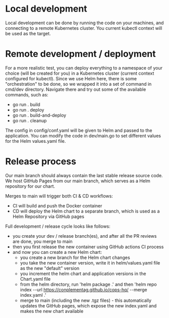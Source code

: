 # Local development 

Local development can be done by running the code on your machines, and connecting to a remote Kubernetes cluster. 
You current kubectl context will be used as the target. 

# Remote development / deployment

For a more realistic test, you can deploy everything to a namespace of your choice (will be created for you) in a 
Kubernetes cluster (current context configured for kubectl). Since we use Helm here, there is some "orchestration" to
be done, so we wrapped it into a set of command in cmd/dev directory. Navigate there and try out some of the available 
commands, such as:
- go run . build
- go run . deploy
- go run . build-and-deploy
- go run . cleanup

The config in config/conf.yaml will be given to Helm and passed to the application. You can modify the code in dev/main.go
to set different values for the Helm values.yaml file. 

# Release process

Our main branch should always contain the last stable release source code. We host GitHub Pages from our main branch, 
which serves as a Helm repository for our chart. 

Merges to main will trigger both CI & CD workflows:
- CI will build and push the Docker container
- CD will deploy the Helm chart to a separate branch, which is used as a Helm Repository via GitHub pages

Full development / release cycle looks like follows:
- you create your dev / release branch(es), and after all the PR reviews are done, you merge to main
- then you first release the new container using GitHub actions CI process
- and now you can create a new Helm chart:
  - you create a new branch for the Helm chart changes
  - you take the new container version, write it in  helm/values.yaml file as the new "default" version
  - you increment the helm chart and application versions in the Chart.yaml file
  - from the helm directory, run 'helm package .' and then 'helm repo index --url https://conplementag.github.io/cops-hq/ --merge index.yaml .'
  - merge to main (including the new .tgz files) - this automatically updates the GitHub pages, which expose the new index.yaml and makes the new chart available

